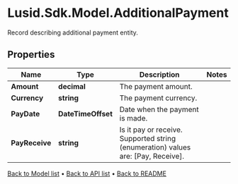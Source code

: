 # Lusid.Sdk.Model.AdditionalPayment
Record describing additional payment entity.

## Properties

Name | Type | Description | Notes
------------ | ------------- | ------------- | -------------
**Amount** | **decimal** | The payment amount. | 
**Currency** | **string** | The payment currency. | 
**PayDate** | **DateTimeOffset** | Date when the payment is made. | 
**PayReceive** | **string** | Is it pay or receive.  Supported string (enumeration) values are: [Pay, Receive]. | 

[Back to Model list](../README.md#documentation-for-models) &#8226; [Back to API list](../README.md#documentation-for-api-endpoints) &#8226; [Back to README](../README.md)

